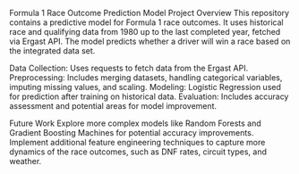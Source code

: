 Formula 1 Race Outcome Prediction Model
Project Overview
This repository contains a predictive model for Formula 1 race outcomes. It uses historical race and qualifying data from 1980 up to the last completed year, fetched via Ergast API. The model predicts whether a driver will win a race based on the integrated data set.

Data Collection: Uses requests to fetch data from the Ergast API.
Preprocessing: Includes merging datasets, handling categorical variables, imputing missing values, and scaling.
Modeling: Logistic Regression used for prediction after training on historical data.
Evaluation: Includes accuracy assessment and potential areas for model improvement.

Future Work
Explore more complex models like Random Forests and Gradient Boosting Machines for potential accuracy improvements.
Implement additional feature engineering techniques to capture more dynamics of the race outcomes, such as DNF rates, circuit types, and weather.
